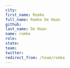 ```yaml
---
city: 
first_name: Romke
full_name: Romke De Haan
github: 
last_name: De Haan
name: romke
role: 
state: 
team: 
twitter: 
redirect_from: /team/romke
---
```

